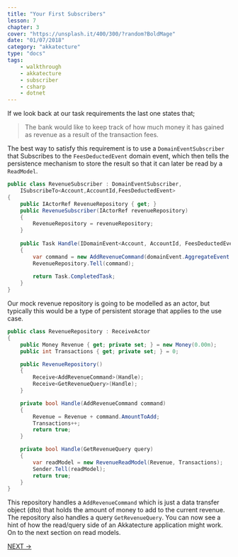 ```yaml
---
title: "Your First Subscribers"
lesson: 7
chapter: 3
cover: "https://unsplash.it/400/300/?random?BoldMage"
date: "01/07/2018"
category: "akkatecture"
type: "docs"
tags:
    - walkthrough
    - akkatecture
    - subscriber
    - csharp
    - dotnet
---
```

If we look back at our task requirements the last one states that;

> The bank would like to keep track of how much money it has gained as revenue as a result of the transaction fees.

The best way to satisfy this requirement is to use a `DomainEventSubscriber` that Subscribes to the `FeesDeductedEvent` domain event, which then tells the persistence mechanism to store the result so that it can later be read by a `ReadModel`.

```csharp
public class RevenueSubscriber : DomainEventSubscriber,
    ISubscribeTo<Account,AccountId,FeesDeductedEvent>
{
    public IActorRef RevenueRepository { get; }    
    public RevenueSubscriber(IActorRef revenueRepository)
    {
        RevenueRepository = revenueRepository;
    }
        
    public Task Handle(IDomainEvent<Account, AccountId, FeesDeductedEvent> domainEvent)
    {
        var command = new AddRevenueCommand(domainEvent.AggregateEvent.Amount);
        RevenueRepository.Tell(command);
            
        return Task.CompletedTask;
    }
}
```

Our mock revenue repository is going to be modelled as an actor, but typically this would be a type of persistent storage that applies to the use case.

```csharp
public class RevenueRepository : ReceiveActor
{
    public Money Revenue { get; private set; } = new Money(0.00m);
    public int Transactions { get; private set; } = 0;

    public RevenueRepository()
    {
        Receive<AddRevenueCommand>(Handle);
        Receive<GetRevenueQuery>(Handle);
    }

    private bool Handle(AddRevenueCommand command)
    {
        Revenue = Revenue + command.AmountToAdd;
        Transactions++;
        return true;
    }

    private bool Handle(GetRevenueQuery query)
    {
        var readModel = new RevenueReadModel(Revenue, Transactions);
        Sender.Tell(readModel);
        return true;
    }
}
```

This repository handles a `AddRevenueCommand` which is just a data transfer object (dto) that holds the amount of money to add to the current revenue. The repository also handles a query `GetRevenueQuery`. You can now see a hint of how the read/query side of an Akkatecture application might work. On to the next section on read models.

[NEXT →](/docs/your-first-read-models)